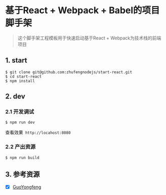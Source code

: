 # 基于React + Webpack + Babel的项目脚手架

> 这个脚手架工程模板用于快速启动基于React + Webpack为技术栈的前端项目


## 1. start

```
$ git clone git@github.com:zhufengnodejs/start-react.git
$ cd start-react
$ npm install
```
## 2. dev
### 2.1 开发调试
```
$ npm run dev
```

查看效果` http://locahost:8080`

### 2.2 产出资源
```
$ npm run build
```

## 3. 参考资源

- [x] [GuoYongfeng](https://github.com/GuoYongfeng/webpack-dev-boilerplate.git)
